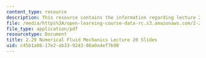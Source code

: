 ```yaml
---
content_type: resource
description: This resource contains the information regarding lecture 20 slides.
file: /media/https%3A/open-learning-course-data-rc.s3.amazonaws.com/2-29-numerical-fluid-mechanics-spring-2015/c45b1a8617e2ab33924386a0a4ef7b90_MIT2_29S15_Lecture20.pdf
file_type: application/pdf
resourcetype: Document
title: 2.29 Numerical Fluid Mechanics Lecture 20 Slides
uid: c45b1a86-17e2-ab33-9243-86a0a4ef7b90
---
```

